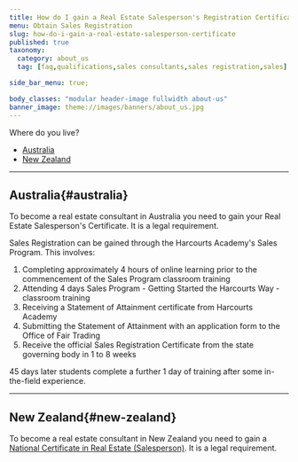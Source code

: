 ```yaml
---
title: How do I gain a Real Estate Salesperson's Registration Certificate?
menu: Obtain Sales Registration
slug: how-do-i-gain-a-real-estate-salesperson-certificate
published: true
taxonomy:
  category: about_us
  tag: [faq,qualifications,sales consultants,sales registration,sales]

side_bar_menu: true;

body_classes: "modular header-image fullwidth about-us"
banner_image: theme://images/banners/about_us.jpg
---
```


Where do you live?

- [Australia](#australia)
- [New Zealand](#new-zealand)

___

## Australia{#australia}
To become a real estate consultant in Australia you need to gain your Real Estate Salesperson's Certificate. It is a legal requirement.

Sales Registration can be gained through the Harcourts Academy's Sales Program. This involves:

1. Completing approximately 4 hours of online learning prior to the commencement of the Sales Program classroom training
2. Attending 4 days Sales Program - Getting Started the Harcourts Way - classroom training
3. Receiving a Statement of Attainment certificate from Harcourts Academy
4. Submitting the Statement of Attainment with an application form to the Office of Fair Trading
5. Receive the official Sales Registration Certificate from the state governing body in 1 to 8 weeks

45 days later students complete a further 1 day of training after some in-the-field experience.

___

## New Zealand{#new-zealand}
To become a real estate consultant in New Zealand you need to gain a [National Certificate in Real Estate (Salesperson)](/get-qualified/new-zealand). It is a legal requirement.
